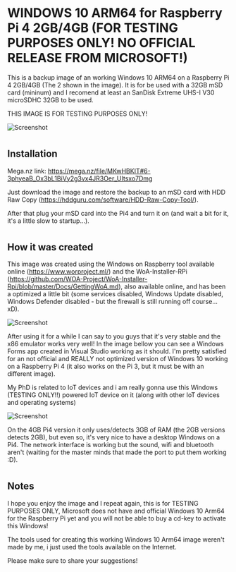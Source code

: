 #
# WINDOWS 10 ARM64 for Raspberry Pi 4 2GB/4GB (FOR TESTING PURPOSES ONLY! NO OFFICIAL RELEASE FROM MICROSOFT!)

This is a backup image of an working Windows 10 ARM64 on a Raspberry Pi 4 2GB/4GB (The 2 shown in the image). It is for be used with a 32GB mSD card (mininum) and I recomend at least an SanDisk Extreme UHS-I V30 microSDHC 32GB to be used. 

THIS IMAGE IS FOR TESTING PURPOSES ONLY!

![Screenshot](https://i.ibb.co/jMg1cX7/125549229-379558340051436-1087247185212036840-n.jpg)

#
#
## Installation

Mega.nz link: https://mega.nz/file/MKwHBKIT#6-3phyeaB_Ox3bL1BiVy2g3vx4JR3Oer_UItsxo7Dmg

Just download the image and restore the backup to an mSD card with HDD Raw Copy (https://hddguru.com/software/HDD-Raw-Copy-Tool/).

After that plug your mSD card into the Pi4 and turn it on (and wait a bit for it, it's a little slow to startup...).

#
#
## How it was created

This image was created using the Windows on Raspberry tool available online (https://www.worproject.ml/) and the WoA-Installer-RPi (https://github.com/WOA-Project/WoA-Installer-Rpi/blob/master/Docs/GettingWoA.md), also available online, and has been a optimized a little bit (some services disabled, Windows Update disabled, Windows Defender disabled - but the firewall is still running off course... xD).

![Screenshot](https://i.ibb.co/Fn6TCfX/wor.jpg)

After using it for a while I can say to you guys that it's very stable and the x86 emulator works very well! In the image bellow you can see a Windows Forms app created in Visual Studio working as it should. I'm pretty satisfied for an not official and REALLY not optimized version of Windows 10 working on a Raspberry Pi 4 (it also works on the Pi 3, but it must be with an different image).

My PhD is related to IoT devices and i am really gonna use this Windows (TESTING ONLY!!) powered IoT device on it (along with other IoT devices and operating systems)

![Screenshot](https://i.ibb.co/BwxSvcH/123468020-360182455214655-664611567063342127-n.png)

On the 4GB Pi4 version it only uses/detects 3GB of RAM (the 2GB versions detects 2GB), but even so, it's very nice to have a desktop Windows on a Pi4. The network interface is working but the sound, wifi and bluetooth aren't (waiting for the master minds that made the port to put them working :D).

#
#
## Notes

I hope you enjoy the image and I repeat again, this is for TESTING PURPOSES ONLY, Microsoft does not have and official Windows 10 Arm64 for the Raspberry Pi yet and you will not be able to buy a cd-key to activate this Windows!

The tools used for creating this working Windows 10 Arm64 image weren't made by me, i just used the tools available on the Internet.


Please make sure to share your suggestions!
